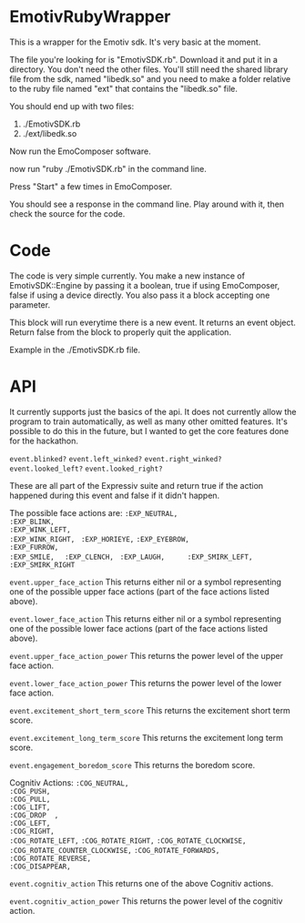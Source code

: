 EmotivRubyWrapper
=================

This is a wrapper for the Emotiv sdk. It's very basic at the moment.


The file you're looking for is "EmotivSDK.rb". Download it and put it in a directory. You don't need the other files.
You'll still need the shared library file from the sdk, named "libedk.so" and you need to make a folder relative to the ruby file named "ext" that contains the "libedk.so" file. 

You should end up with two files:

1. ./EmotivSDK.rb
2. ./ext/libedk.so

Now run the EmoComposer software.

now run "ruby ./EmotivSDK.rb" in the command line.

Press "Start" a few times in EmoComposer.

You should see a response in the command line. Play around with it, then check the source for the code.


Code
====

The code is very simple currently. You make a new instance of EmotivSDK::Engine by passing it a boolean, true if using EmoComposer, false if using a device directly. You also pass it a block accepting one parameter.

This block will run everytime there is a new event. It returns an event object. Return false from the block to properly quit the application.

Example in the ./EmotivSDK.rb file.


API
===

It currently supports just the basics of the api. It does not currently allow the program to train automatically, as well as many other omitted features. It's possible to do this in the future, but I wanted to get the core features done for the hackathon.

`event.blinked?` `event.left_winked?` `event.right_winked?` `event.looked_left?` `event.looked_right?`

These are all part of the Expressiv suite and return true if the action happened during this event and false if it didn't happen.

The possible face actions are:
    `:EXP_NEUTRAL,`    
    `:EXP_BLINK,`      
    `:EXP_WINK_LEFT,`  
    `:EXP_WINK_RIGHT, `
    `:EXP_HORIEYE,`
    `:EXP_EYEBROW, `   
    `:EXP_FURROW,   `  
    `:EXP_SMILE,  `
    `:EXP_CLENCH, `
    `:EXP_LAUGH,     ` 
    `:EXP_SMIRK_LEFT, `
    `:EXP_SMIRK_RIGHT`

`event.upper_face_action`
This returns either nil or a symbol representing one of the possible upper face actions (part of the face actions listed above). 

`event.lower_face_action`
This returns either nil or a symbol representing one of the possible lower face actions (part of the face actions listed above). 

`event.upper_face_action_power`
This returns the power level of the upper face action.

`event.lower_face_action_power`
This returns the power level of the lower face action.

`event.excitement_short_term_score`
This returns the excitement short term score.

`event.excitement_long_term_score`
This returns the excitement long term score.

`event.engagement_boredom_score`
This returns the boredom score.

Cognitiv Actions:
`:COG_NEUTRAL,`   
`:COG_PUSH,`      
`:COG_PULL,`      
`:COG_LIFT,`         
`:COG_DROP	,`       
`:COG_LEFT, `       
`:COG_RIGHT,`       
`:COG_ROTATE_LEFT,`
`:COG_ROTATE_RIGHT,` 
`:COG_ROTATE_CLOCKWISE,` 
`:COG_ROTATE_COUNTER_CLOCKWISE,`
`:COG_ROTATE_FORWARDS,`  
`:COG_ROTATE_REVERSE,`   
`:COG_DISAPPEAR,`    

`event.cognitiv_action`
This returns one of the above Cognitiv actions.

`event.cognitiv_action_power`
This returns the power level of the cognitiv action.



